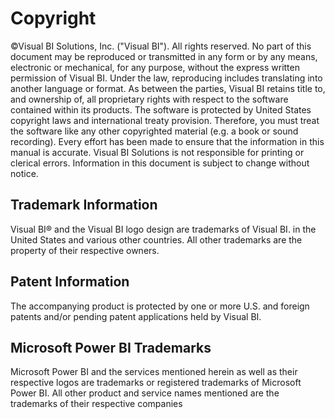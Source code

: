 Copyright
=========

©Visual BI Solutions, Inc. ("Visual BI"). All rights reserved. No part
of this document may be reproduced or transmitted in any form or by any
means, electronic or mechanical, for any purpose, without the express
written permission of Visual BI. Under the law, reproducing includes
translating into another language or format. As between the parties,
Visual BI retains title to, and ownership of, all proprietary rights
with respect to the software contained within its products. The software
is protected by United States copyright laws and international treaty
provision. Therefore, you must treat the software like any other
copyrighted material (e.g. a book or sound recording). Every effort has
been made to ensure that the information in this manual is accurate.
Visual BI Solutions is not responsible for printing or clerical errors.
Information in this document is subject to change without notice.

Trademark Information
---------------------

Visual BI® and the Visual BI logo design are trademarks of Visual BI. in
the United States and various other countries. All other trademarks are
the property of their respective owners.

Patent Information
------------------

The accompanying product is protected by one or more U.S. and foreign
patents and/or pending patent applications held by Visual BI.

Microsoft Power BI Trademarks
-----------------------------

Microsoft Power BI and the services mentioned herein as well as their
respective logos are trademarks or registered trademarks of Microsoft
Power BI. All other product and service names mentioned are the
trademarks of their respective companies
